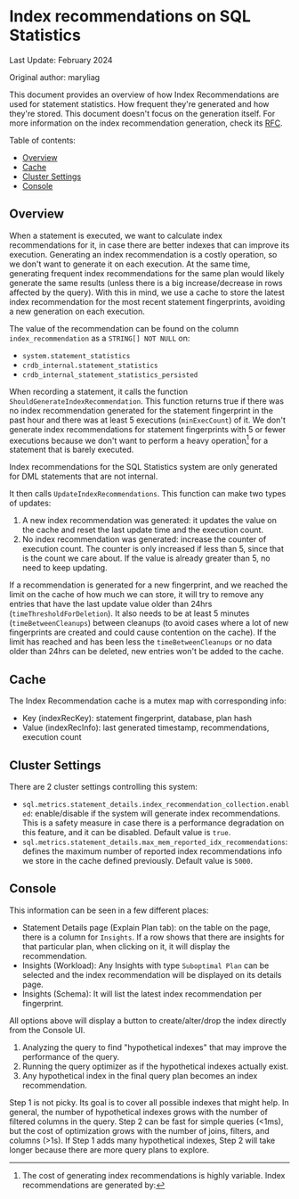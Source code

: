 # Index recommendations on SQL Statistics
Last Update: February 2024

Original author: maryliag

This document provides an overview of how Index Recommendations are 
used for statement statistics. How frequent they're generated and how they're
stored. This document doesn't focus on the generation itself. For more information
on the index recommendation generation, check its [RFC](https://github.com/cockroachdb/cockroach/blob/master/docs/RFCS/20211112_index_recommendation.md).

Table of contents:

- [Overview](#overview)
- [Cache](#cache)
- [Cluster Settings](#cluster-settings)
- [Console](#console)

## Overview
When a statement is executed, we want to calculate index recommendations for it, in
case there are better indexes that can improve its execution. Generating an index
recommendation is a costly operation, so we don't want to generate it on each execution. 
At the same time, generating frequent index recommendations for the same plan would
likely generate the same results (unless there is a big increase/decrease in rows affected
by the query).
With this in mind, we use a cache to store the latest index recommendation for the most
recent statement fingerprints, avoiding a new generation on each execution.

The value of the recommendation can be found on the column `index_recommendation`
as a `STRING[] NOT NULL` on:
- `system.statement_statistics`
- `crdb_internal.statement_statistics`
- `crdb_internal_statement_statistics_persisted`

When recording a statement, it calls the function `ShouldGenerateIndexRecommendation`.
This function returns true if there was no index recommendation generated for the
statement fingerprint in the past hour and there was at least 5 executions 
(`minExecCount`) of it.
We don't generate index recommendations for statement fingerprints with 5 or fewer 
executions because we don't want to perform a heavy operation[^1] for a statement that
is barely executed.

Index recommendations for the SQL Statistics system are only generated for DML 
statements that are not internal.

It then calls `UpdateIndexRecommendations`. This function can make two types of updates:
1. A new index recommendation was generated: it updates the value on the cache and 
reset the last update time and the execution count.
2. No index recommendation was generated: increase the counter of execution count. The
counter is only increased if less than 5, since that is the count we care about. If the 
value is already greater than 5, no need to keep updating.

If a recommendation is generated for a new fingerprint, and we reached the limit
on the cache of how much we can store, it will try to remove any entries that have
the last update value older than 24hrs (`timeThresholdForDeletion`). It also needs 
to be at least 5 minutes (`timeBetweenCleanups`) between cleanups (to avoid cases where 
a lot of new fingerprints are created and could cause contention on the cache). If the
limit has reached and has been less the `timeBetweenCleanups` or no data older than
24hrs can be deleted, new entries won't be added to the cache.

## Cache
The Index Recommendation cache is a mutex map with corresponding info:
- Key (indexRecKey): statement fingerprint, database, plan hash
- Value (indexRecInfo): last generated timestamp, recommendations, execution count

## Cluster Settings
There are 2 cluster settings controlling this system:
- `sql.metrics.statement_details.index_recommendation_collection.enabled`:
enable/disable if the system will generate index recommendations. This is a safety
measure in case there is a performance degradation on this feature, and it can be
disabled. Default value is `true`.
- `sql.metrics.statement_details.max_mem_reported_idx_recommendations`: 
defines the maximum number of reported index recommendations info we store in the
cache defined previously. Default value is `5000`.

## Console
This information can be seen in a few different places:
- Statement Details page (Explain Plan tab): on the table on the page, there is a 
column for `Insights`. If a row shows that there are insights for that particular
plan, when clicking on it, it will display the recommendation.
- Insights (Workload): Any Insights with type `Suboptimal Plan` can be selected and
the index recommendation will be displayed on its details page.
- Insights (Schema): It will list the latest index recommendation per fingerprint.

All options above will display a button to create/alter/drop the index directly 
from the Console UI.

[^1]: The cost of generating index recommendations is highly variable. Index recommendations are generated by:
1. Analyzing the query to find "hypothetical indexes" that may improve the performance of the query.
2. Running the query optimizer as if the hypothetical indexes actually exist.
3. Any hypothetical index in the final query plan becomes an index recommendation.

Step 1 is not picky. Its goal is to cover all possible indexes that might help. 
In general, the number of hypothetical indexes grows with the number of filtered columns 
in the query.
Step 2 can be fast for simple queries (<1ms), but the cost of optimization grows with 
the number of joins, filters, and columns (>1s). 
If Step 1 adds many hypothetical indexes, Step 2 will take longer because there are more query plans to explore. 
